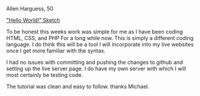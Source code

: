Allen Harguess, 50

["Hello World!" Sketch](https://allenharguess701.github.io/120-work/hw-3/)

To be honest this weeks work was simple for me as I have been coding HTML, CSS,
and PHP For a long while now. This is simply a different coding language. I do
think this will be a tool I will incorporate into my live websites once I get
more familiar with the syntax.

I had no issues with committing and pushing the changes to github and setting
up the live server page. I do have my own server with which I will most
certainly be testing code.

The tutorial was clean and easy to follow. thanks Michael.
